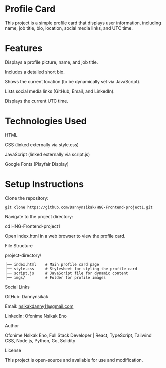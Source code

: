# Profile Card

This project is a simple profile card that displays user information, including name, job title, bio, location, social media links, and UTC time.

# Features

Displays a profile picture, name, and job title.

Includes a detailed short bio.

Shows the current location (to be dynamically set via JavaScript).

Lists social media links (GitHub, Email, and LinkedIn).

Displays the current UTC time.

# Technologies Used

HTML

CSS (linked externally via style.css)

JavaScript (linked externally via script.js)

Google Fonts (Playfair Display)

# Setup Instructions

Clone the repository:

    git clone https://github.com/Dannynsikak/HNG-Frontend-project1.git

Navigate to the project directory:

cd HNG-Frontend-project1

Open index.html in a web browser to view the profile card.

File Structure

project-directory/

    │── index.html    # Main profile card page
    │── style.css     # Stylesheet for styling the profile card
    │── script.js     # JavaScript file for dynamic content
    │── imgs/         # Folder for profile images

Social Links

GitHub: Dannynsikak

Email: nsikakdanny11@gmail.com

LinkedIn: Ofonime Nsikak Eno

Author

Ofonime Nsikak Eno, Full Stack Developer | React, TypeScript, Tailwind CSS, Node.js, Python, Go, Solidity

License

This project is open-source and available for use and modification.
